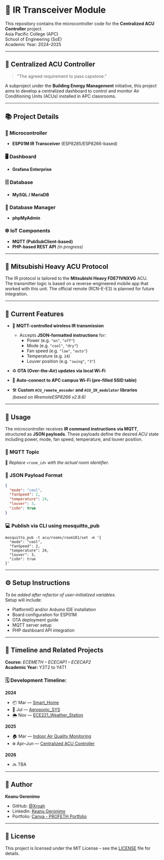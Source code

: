 # 📡 IR Transceiver Module  

This repository contains the microcontroller code for the **Centralized ACU Controller** project.  
Asia Pacific College (APC)  
School of Engineering (SoE)  
Academic Year: 2024–2025  

---

## 🔧 Centralized ACU Controller  
> "The agreed requirement to pass capstone."  

A subproject under the **Building Energy Management** initiative, this project aims to develop a centralized dashboard to control and monitor Air Conditioning Units (ACUs) installed in APC classrooms.

---

## 📚 Project Details

### 🧠 Microcontroller
- **ESP01M IR Transceiver** (ESP8285/ESP8266-based)

### 🖥️ Dashboard
- **Grafana Enterprise**

### 🗄️ Database
- **MySQL / MariaDB**

### 🧰 Database Manager
- **phpMyAdmin**

### 🌐 IoT Components
- **MQTT (PubSubClient-based)**
- **PHP-based REST API** *(in progress)*

---

## 🧊 Mitsubishi Heavy ACU Protocol

The IR protocol is tailored to the **Mitsubishi Heavy FDE71VNXVG** ACU.  
The transmitter logic is based on a reverse-engineered mobile app that worked with this unit. The official remote (RCN-E-E3) is planned for future integration.

---

## 🚀 Current Features

- 🛜 **MQTT-controlled wireless IR transmission**
  - Accepts **JSON-formatted instructions** for:
    - Power (e.g. `"on"`, `"off"`)
    - Mode (e.g. `"cool"`, `"dry"`)
    - Fan speed (e.g. `"low"`, `"auto"`)
    - Temperature (e.g. `24`)
    - Louver position (e.g. `"swing"`, `"3"`)

- ♻️ **OTA (Over-the-Air) updates via local Wi-Fi**
- 📶 **Auto-connect to APC campus Wi-Fi (pre-filled SSID table)**
- 🛠️ **Custom `ACU_remote_encoder` and `ACU_IR_modulator` libraries**  
  *(based on IRremoteESP8266 v2.8.6)*

---

## 🔧 Usage

The microcontroller receives **IR command instructions via MQTT**, structured as **JSON payloads**. These payloads define the desired ACU state including power, mode, fan speed, temperature, and louver position.

### 📨 MQTT Topic

📌 *Replace `<room_id>` with the actual room identifier.*

### 🧾 JSON Payload Format

```json
{
  "mode": "cool",
  "fanSpeed": 2,
  "temperature": 24,
  "louver": 3,
  "isOn": true
}
```
### 💻 Publish via CLI using mosquitto_pub
```
mosquitto_pub -t acu/rooms/room101/set -m '{
  "mode": "cool",
  "fanSpeed": 2,
  "temperature": 24,
  "louver": 3,
  "isOn": true
}'
```

---

## ⚙️ Setup Instructions  
*To be added after refactor of user-initialized variables.*  
Setup will include:
- PlatformIO and/or Arduino IDE installation
- Board configuration for ESP01M
- OTA deployment guide
- MQTT server setup
- PHP dashboard API integration

---

## 📅 Timeline and Related Projects

**Course:** _ECEMETH – ECECAP1 – ECECAP2_  
**Academic Year:** Y3T2 to Y4T1

### 🗓️ Development Timeline:
**2024**
- 📦 Mar — [Smart_Home](#smart_home)
- 🌱 Jul — [Aeroponic_SYS](#aeroponic_sys)
- 🌦️ Nov — [ECE221_Weather_Station](#ece221_weather_station)  

**2025**
- 🏠 Mar — [Indoor Air Quality Monitoring](#indoor-air-quality-monitoring)
- ❄️ Apr–Jun — [Centralized ACU Controller](#centralized-acu-controller-on-progress)

**2026**
- 🔜 TBA

---

## 👤 Author

**Keanu Geronimo**  
- GitHub: [@Xrnah](https://github.com/Xrnah)  
- LinkedIn: [Keanu Geronimo](https://www.linkedin.com/in/keanu-geronimo-a77062190/)  
- Portfolio: [Canva - PROFETH Portfolio](https://geronimo-keanu-portfolio.my.canva.site/)

---

## 📜 License

This project is licensed under the MIT License – see the [LICENSE](LICENSE) file for details.

